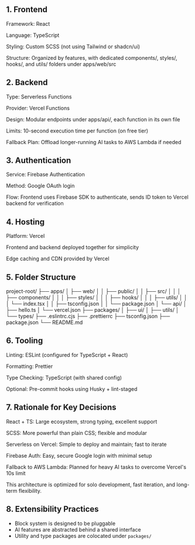 ## 1. Frontend

Framework: React

Language: TypeScript

Styling: Custom SCSS (not using Tailwind or shadcn/ui)

Structure: Organized by features, with dedicated components/, styles/, hooks/, and utils/ folders under apps/web/src

## 2. Backend

Type: Serverless Functions

Provider: Vercel Functions

Design: Modular endpoints under apps/api/, each function in its own file

Limits: 10-second execution time per function (on free tier)

Fallback Plan: Offload longer-running AI tasks to AWS Lambda if needed

## 3. Authentication

Service: Firebase Authentication

Method: Google OAuth login

Flow: Frontend uses Firebase SDK to authenticate, sends ID token to Vercel backend for verification

## 4. Hosting

Platform: Vercel

Frontend and backend deployed together for simplicity

Edge caching and CDN provided by Vercel

## 5. Folder Structure

project-root/
├── apps/
│ ├── web/
│ │ ├── public/
│ │ ├── src/
│ │ │ ├── components/
│ │ │ ├── styles/
│ │ │ ├── hooks/
│ │ │ ├── utils/
│ │ │ └── index.tsx
│ │ ├── tsconfig.json
│ │ └── package.json
│ └── api/
│ ├── hello.ts
│ └── vercel.json
├── packages/
│ ├── ui/
│ ├── utils/
│ └── types/
├── .eslintrc.cjs
├── .prettierrc
├── tsconfig.json
├── package.json
└── README.md

## 6. Tooling

Linting: ESLint (configured for TypeScript + React)

Formatting: Prettier

Type Checking: TypeScript (with shared config)

Optional: Pre-commit hooks using Husky + lint-staged

## 7. Rationale for Key Decisions

React + TS: Large ecosystem, strong typing, excellent support

SCSS: More powerful than plain CSS; flexible and modular

Serverless on Vercel: Simple to deploy and maintain; fast to iterate

Firebase Auth: Easy, secure Google login with minimal setup

Fallback to AWS Lambda: Planned for heavy AI tasks to overcome Vercel's 10s limit

This architecture is optimized for solo development, fast iteration, and long-term flexibility.

## 8. Extensibility Practices

- Block system is designed to be pluggable
- AI features are abstracted behind a shared interface
- Utility and type packages are colocated under `packages/`
